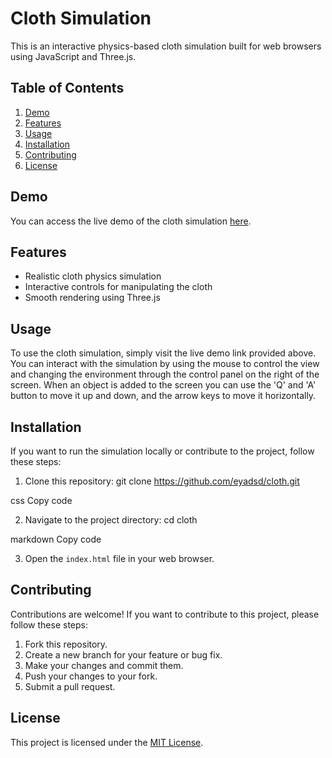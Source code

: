 # Cloth Simulation

This is an interactive physics-based cloth simulation built for web browsers using JavaScript and Three.js.


## Table of Contents
1. [Demo](#demo)
2. [Features](#features)
3. [Usage](#usage)
4. [Installation](#installation)
5. [Contributing](#contributing)
6. [License](#license)

## Demo

You can access the live demo of the cloth simulation [here](https://eyadsd.github.io/cloth).

## Features

- Realistic cloth physics simulation
- Interactive controls for manipulating the cloth
- Smooth rendering using Three.js

## Usage

To use the cloth simulation, simply visit the live demo link provided above. You can interact with the simulation by using the mouse to control the view and changing the environment through the control panel on the right of the screen.
When an object is added to the screen you can use the 'Q' and 'A' button to move it up and down, and the arrow keys to move it horizontally. 

## Installation

If you want to run the simulation locally or contribute to the project, follow these steps:

1. Clone this repository:
git clone https://github.com/eyadsd/cloth.git

css
Copy code

2. Navigate to the project directory:
cd cloth

markdown
Copy code

3. Open the `index.html` file in your web browser.

## Contributing

Contributions are welcome! If you want to contribute to this project, please follow these steps:

1. Fork this repository.
2. Create a new branch for your feature or bug fix.
3. Make your changes and commit them.
4. Push your changes to your fork.
5. Submit a pull request.

## License

This project is licensed under the [MIT License](LICENSE).
